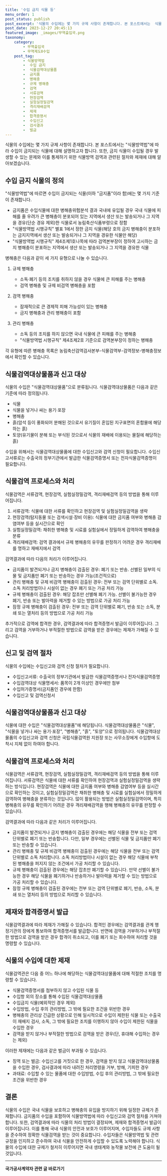 ```yaml
---
title: '수입 금지 식물 등'
menu_order: 1
post_status: publish
post_excerpt: '식물의 수입에는 몇 가지 규제 사항이 존재합니다. 본 포스트에서는  식물방역법 에 따라 수입이 금지되는 식물에 대해 설명하고자 합니다. 또한, 금지 식물이 수입될 경우 발생할 수 있는 문제와 이를 통제하기 위한 식물방역 검역과 관련된 절차와 제재에 대해 알아보겠습니다.'
post_date: 2023-12-27 20:45:13
featured_image: _images/무역출입국.png
taxonomy:
    category:
        - 무역출입국
        - 무역제도Ⅱ수입
    post_tag:
        - 식물방역법
        -  수입 금지
        -  식물검역대상물품
        -  금지품
        -  병해충
        -  규제 병해충
        -  검역
        -  서류검역
        -  현장검역
        -  실험실정밀검역
        -  격리재배검역
        -  제재
        -  합격증명서
        -  수입신고
        -  검사결과
        -  벌금
---
```



식물의 수입에는 몇 가지 규제 사항이 존재합니다. 본 포스트에서는 "식물방역법"에 따라 수입이 금지되는 식물에 대해 설명하고자 합니다. 또한, 금지 식물이 수입될 경우 발생할 수 있는 문제와 이를 통제하기 위한 식물방역 검역과 관련된 절차와 제재에 대해 알아보겠습니다.

## 수입 금지 식물의 정의

"식물방역법"에 따르면 수입이 금지되는 식물(이하 "금지품"이라 함)에는 몇 가지 기준이 존재합니다. 

- 금지품은 수입식물에 대한 병해충위험분석 결과 국내에 유입될 경우 국내 식물에 피해를 줄 우려가 큰 병해충이 분포되어 있는 지역에서 생산 또는 발송되거나 그 지역을 경유(단순 경유 제외)한 식물로서 농림축산식품부령으로 정함
- "식물방역법 시행규칙" 별표 1에서 정한 금지 식물(해당 호의 금지 병해충이 분포하는 금지지역에서 생산 또는 발송되거나 그 지역을 경유한 식물만 해당)
- "식물방역법 시행규칙" 제4조제1호나목에 따라 검역본부장이 정하여 고시하는 금지 병해충이 분포하는 지역에서 생산 또는 발송되거나 그 지역을 경유한 식물

병해충은 다음과 같이 세 가지 유형으로 나눌 수 있습니다.

1. 규제 병해충
   - 소독·폐기 등의 조치를 취하지 않을 경우 식물에 큰 피해를 주는 병해충
   - 검역 병해충 및 규제 비검역 병해충을 포함

2. 검역 병해충
   - 잠재적으로 큰 경제적 피해 가능성이 있는 병해충
   - 금지 병해충과 관리 병해충이 포함

3. 관리 병해충
   - 소독 등의 조치를 하지 않으면 국내 식물에 큰 피해를 주는 병해충
   - "식물방역법 시행규칙" 제4조제2호 기준으로 검역본부장이 정하는 병해충

각 유형에 따른 병해충 목록은 농림축산검역검사본부-식물검역부-검역정보-병해충정보에서 확인할 수 있습니다.

## 식물검역대상물품과 신고 대상

식물의 수입은 "식물검역대상물품"으로 분류됩니다. 식물검역대상물품은 다음과 같은 기준에 따라 정의됩니다.

- 식물
- 식물을 넣거나 싸는 용기·포장
- 병해충
- 흙(암석 등이 풍화되어 분해된 것으로서 유기질이 혼입된 지구표면의 혼합물에 해당하는 흙)
- 토양(유기물이 분해 또는 부식된 것으로서 식물의 재배에 이용되는 물질에 해당하는 흙)

수입을 위해서는 식물검역대상물품에 대한 수입신고와 검역 신청이 필요합니다. 수입신고서류로는 수출국의 정부기관에서 발급한 식물검역증명서 또는 전자식물검역증명이 필요합니다.

## 식물검역 프로세스와 처리

식물검역은 서류검역, 현장검역, 실험실정밀검역, 격리재배검역 등의 방법을 통해 이루어집니다.

1. 서류검역: 식물에 대한 서류를 확인하고 현장검역 및 실험실정밀검역을 생략
2. 현장검역(탐지동물 또는 검색시설·장비 이용): 식물에 대한 금지품 여부와 병해충 감염여부 등을 실시간으로 확인
3. 실험실정밀검역: 채취한 병해충 및 시료를 실험실에서 정밀하게 검역하여 병해충을 분류
4. 격리재배검역: 검역 결과에서 규제 병해충의 유무를 판정하기 어려운 경우 격리재배를 명하고 재배지에서 검역

검역결과에 따라 다음의 처리가 이루어집니다.

- 금지품이 발견되거나 금지 병해충이 검출된 경우: 폐기 또는 반송. 선별된 일부의 식물 및 금지품만 폐기 또는 반송하는 경우 가능(조건적으로)
- 관리 병해충 및 규제 비검역 병해충이 검출된 경우: 전부 또는 검역 단위별로 소독. 소독 처리방법이나 시설이 없는 경우 폐기 또는 가공 처리 가능
- 규제 병해충이 검출된 경우: 해당 잡초만 선별해 폐기 가능. 선별이 불가능한 경우 폐기, 반송 또는 발아력을 제거할 수 있는 방법으로 가공 처리 가능
- 잠정 규제 병해충이 검출된 경우: 전부 또는 검역 단위별로 폐기, 반송 또는 소독, 분쇄 또는 열처리 등의 방법으로 가공 처리 가능

추가적으로 검역에 합격한 경우, 검역결과에 따라 합격증명서 발급이 이루어집니다. 그리고 검역을 거부하거나 부적절한 방법으로 검역을 받은 경우에는 제재가 가해질 수 있습니다.

## 신고 및 검역 절차

식물의 수입에는 수입신고와 검역 신청 절차가 필요합니다. 

- 수입신고서류: 수출국의 정부기관에서 발급한 식물검역증명서나 전자식물검역증명
- 수입검역대상 식물명세서: 품목이 2개 이상인 경우에만 첨부
- 수입허가증명서(금지품인 경우에 한함)
- 수입신고 및 검역신청서

## 식물검역대상물품과 신고 대상

식물에 대한 수입은 "식물검역대상물품"에 해당됩니다. 식물검역대상물품은 "식물", "식물을 넣거나 싸는 용기·포장", "병해충", "흙", "토양"으로 정의됩니다. 식물검역대상물품의 수입신고와 검역 신청은 국립식물검역원 지원장 또는 사무소장에게 수입항에 도착시 지체 없이 하여야 합니다.

## 식물검역 프로세스와 처리

식물검역은 서류검역, 현장검역, 실험실정밀검역, 격리재배검역 등의 방법을 통해 이루어집니다. 서류검역은 식물에 대한 서류를 확인하여 현장검역과 실험실정밀검역을 생략하는 방식입니다. 현장검역은 식물에 대한 금지품 여부와 병해충 감염여부 등을 실시간으로 확인하는 것이고, 실험실정밀검역은 채취한 병해충 및 시료를 실험실에서 정밀하게 검역하여 병해충을 분류하는 것입니다. 많이 활용되는 방법은 실험실정밀검역이며, 특히 병해충의 유무를 확인하기 어려운 경우 격리재배검역을 행해 병해충의 유무를 판정할 수 있습니다.

검역결과에 따라 다음과 같은 처리가 이루어집니다.

- 금지품이 발견되거나 금지 병해충이 검출된 경우에는 해당 식물을 전부 또는 검역 단위별로 폐기 또는 반송합니다. 다만, 일부 경우에는 선별된 식물 및 금지품만 폐기 또는 반송할 수 있습니다.
- 관리 병해충 및 규제 비검역 병해충이 검출된 경우에는 해당 식물을 전부 또는 검역 단위별로 소독 처리합니다. 소독 처리방법이나 시설이 없는 경우 해당 식물에 부착된 병해충을 퍼지지 않는 조건에서 가공 처리할 수 있습니다.
- 규제 병해충이 검출된 경우에는 해당 잡초만 폐기할 수 있습니다. 만약 선별이 불가능한 경우 해당 식물을 폐기하거나 반송하거나 발아력을 제거할 수 있는 방법으로 가공 처리할 수 있습니다.
- 잠정 규제 병해충이 검출된 경우에는 전부 또는 검역 단위별로 폐기, 반송, 소독, 분쇄 또는 열처리 등의 방법으로 처리할 수 있습니다.

## 제재와 합격증명서 발급

식물검역결과에 따라 제재가 가해질 수 있습니다. 합격인 경우에는 검역결과를 관계 행정기관의 장에게 통보하여 합격증명서를 발급합니다. 반면에 검역을 거부하거나 부적절한 방법으로 검역을 받은 경우 합격이 취소되고, 이를 폐기 또는 회수하여 처리할 것을 명령할 수 있습니다.

## 식물의 수입에 대한 제재

식물검역관은 다음 중 어느 하나에 해당하는 식물검역대상물품에 대해 적절한 조치를 명령할 수 있습니다.

- 식물검역증명서를 첨부하지 않고 수입된 식물 등
- 수입항 외의 장소를 통해 수입된 식물검역대상물품
- 수입금지 식물(예외적인 경우 제외)
- 수입방법, 수입 후의 관리방법, 그 밖에 필요한 조건을 위반한 경우
- 병해충의 관리상 긴급한 상황으로 인해 일시적으로 수입이 제한된 식물 또는 수출국이 재배지 검사, 소독, 그 밖에 필요한 조치를 이행하지 않아 수입이 제한된 식물을 수입한 경우
- 검역을 받지 않거나 부적절한 방법으로 검역을 받은 경우(단, 휴대해 수입하는 경우는 제외)

이러한 제재에는 다음과 같은 벌금이 부과될 수 있습니다.

- 징역 또는 벌금: 수입신고를 거짓으로 한 경우, 검역을 받지 않고 식물검역대상물품을 수입한 경우, 검사결과에 따라 내려진 처리명령을 거부, 방해, 기피한 경우
- 과태료: 수입할 수 있는 물품에 대한 수입방법, 수입 후의 관리방법, 그 밖에 필요한 조건을 위반한 경우

## 결론

식물의 수입은 국내 식물을 보호하고 병해충의 유입을 방지하기 위해 일정한 규제가 존재합니다. 금지품의 수입을 포함하여 식물방역법에 따라 수입신고와 검역 절차를 거쳐야 합니다. 또한, 검역결과에 따라 식물의 처리 방법이 결정되며, 제재와 합격증명서 발급이 이루어집니다. 이를 통해 국내 식물의 안전과 보호가 이루어지며, 수입자들도 규제 사항을 준수하여 정확한 식물검역을 받는 것이 중요합니다. 수입자들은 식물방역법 및 관련 규정을 인지하고 준수하여 국내 식물을 안전하게 수입할 수 있도록 노력해야 합니다. 식물의 수입에 대한 규제가 철저히 이루어지면 국내 생태계와 농작물 보전에 큰 도움이 될 것입니다.
<!-- wp:separator -->
<hr class="wp-block-separator has-alpha-channel-opacity"/>
<!-- /wp:separator -->

<!-- wp:group {"backgroundColor":"base","layout":{"type":"constrained"}} -->
<div class="wp-block-group has-base-background-color has-background"><!-- wp:paragraph {"align":"center","fontSize":"medium"} -->
<p class="has-text-align-center has-large-font-size"><strong>국가공사계약자 관련 글 바로가기</strong></p>
<!-- /wp:paragraph -->


<!-- wp:latest-posts
{"categories":[{"id":6878,"count":19,"description":"","link":"https://uknowlaw.com/category/%ea%b5%ad%ea%b0%80%ea%b3%b5%ec%82%ac%ea%b3%84%ec%95%bd%ec%9e%90/","name":"국가공사계약자","slug":"국가공사계약자","taxonomy":"category","parent":0,"meta":[],"_links":{"self":[{"href":"https://uknowlaw.com/wp-json/wp/v2/categories/6878"}],"collection":[{"href":"https://uknowlaw.com/wp-json/wp/v2/categories"}],"about":[{"href":"https://uknowlaw.com/wp-json/wp/v2/taxonomies/category"}],"wp:post_type":[{"href":"https://uknowlaw.com/wp-json/wp/v2/posts?categories=6878"}],"curies":[{"name":"wp","href":"https://api.w.org/{rel}","templated":true}]}}],"postsToShow":100,"excerptLength":28,"postLayout":"grid","columns":2,"featuredImageAlign":"left","featuredImageSizeSlug":"large","fontSize":"small"} /--></div>
<!-- /wp:group -->